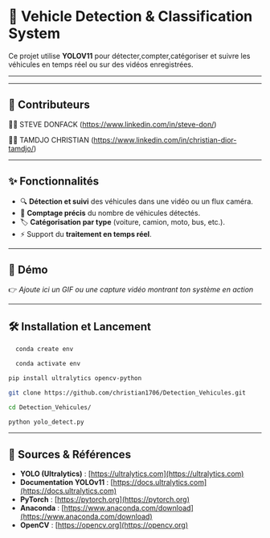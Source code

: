 # 🚗 Vehicle Detection & Classification System  
Ce projet utilise **YOLOV11** pour détecter,compter,catégoriser et suivre les véhicules en temps réel ou sur des vidéos enregistrées.  

---
---

## 🤝 Contributeurs

👩‍💻 STEVE DONFACK (https://www.linkedin.com/in/steve-don/)

👨‍💻 TAMDJO CHRISTIAN (https://www.linkedin.com/in/christian-dior-tamdjo/)

---

## ✨ Fonctionnalités  

- 🔍 **Détection et suivi** des véhicules dans une vidéo ou un flux caméra.  
- 🔢 **Comptage précis** du nombre de véhicules détectés.  
- 🏷️ **Catégorisation par type** (voiture, camion, moto, bus, etc.).    
- ⚡ Support du **traitement en temps réel**.  

---

## 📸 Démo  

👉 *Ajoute ici un GIF ou une capture vidéo montrant ton système en action*  

---

## 🛠️ Installation et Lancement 

```bash
  conda create env
```
```bash
  conda activate env
```
```bash
pip install ultralytics opencv-python
```
```bash
git clone https://github.com/christian1706/Detection_Vehicules.git
```
```bash
cd Detection_Vehicules/
```
```bash
python yolo_detect.py
```

---

## 🔗 Sources & Références  

- **YOLO (Ultralytics)** : [https://ultralytics.com](https://ultralytics.com)  
- **Documentation YOLOv11** : [https://docs.ultralytics.com](https://docs.ultralytics.com)  
- **PyTorch** : [https://pytorch.org](https://pytorch.org)  
- **Anaconda** : [https://www.anaconda.com/download](https://www.anaconda.com/download)  
- **OpenCV** : [https://opencv.org](https://opencv.org)  




